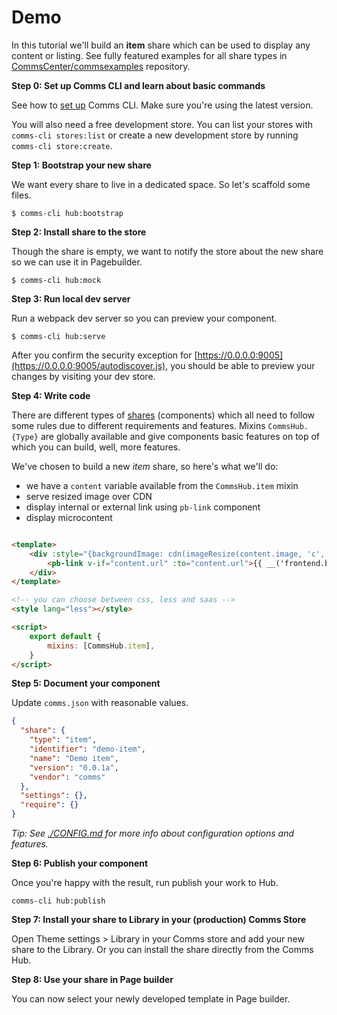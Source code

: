 # Demo

In this tutorial we'll build an __item__ share which can be used to display any content or listing. See fully featured
examples for all share types in [CommsCenter/commsexamples](https://github.com/commscenter/commsexamples) repository.

__Step 0: Set up Comms CLI and learn about basic commands__

See how to [set up](../README.md) Comms CLI. Make sure you're using the latest version.

You will also need a free development store. You can list your stores with `comms-cli stores:list` or create a new
development store by running `comms-cli store:create`.

__Step 1: Bootstrap your new share__

We want every share to live in a dedicated space. So let's scaffold some files.

```
$ comms-cli hub:bootstrap
```

__Step 2: Install share to the store__

Though the share is empty, we want to notify the store about the new share so we can use it in Pagebuilder.

```
$ comms-cli hub:mock
```

__Step 3: Run local dev server__

Run a webpack dev server so you can preview your component.

```
$ comms-cli hub:serve
```

After you confirm the security exception for [https://0.0.0.0:9005](https://0.0.0.0:9005/autodiscover.js), you should be
able to preview your changes by visiting your dev store.

__Step 4: Write code__

There are different types of [shares](./shares/) (components) which all need to follow some rules due to different
requirements and features. Mixins `CommsHub.{Type}` are globally available and give components basic features on top of
which you can build, well, more features.

We've chosen to build a new _item_ share, so here's what we'll do:

- we have a `content` variable available from the `CommsHub.item` mixin
- serve resized image over CDN
- display internal or external link using `pb-link` component
- display microcontent

```html

<template>
    <div :style="{backgroundImage: cdn(imageResize(content.image, 'c', '800x800'))}">
        <pb-link v-if="content.url" :to="content.url">{{ __('frontend.btn.more') }}</pb-link>
    </div>
</template>

<!-- you can choose between css, less and saas -->
<style lang="less"></style>

<script>
    export default {
        mixins: [CommsHub.item],
    }
</script>
```

__Step 5: Document your component__

Update `comms.json` with reasonable values.

```json
{
  "share": {
    "type": "item",
    "identifier": "demo-item",
    "name": "Demo item",
    "version": "0.0.1a",
    "vendor": "comms"
  },
  "settings": {},
  "require": {}
}
```

_Tip: See [./CONFIG.md](./CONFIG.md) for more info about configuration options and features._

__Step 6: Publish your component__

Once you're happy with the result, run publish your work to Hub.

```
comms-cli hub:publish
```

__Step 7: Install your share to Library in your (production) Comms Store__

Open Theme settings > Library in your Comms store and add your new share to the Library. Or you can install the share
directly from the Comms Hub.

__Step 8: Use your share in Page builder__

You can now select your newly developed template in Page builder.
